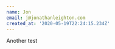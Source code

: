 ```yaml
---
name: Jon
email: j@jonathanleighton.com
created_at: '2020-05-19T22:24:15.234Z'
---
```


Another test
